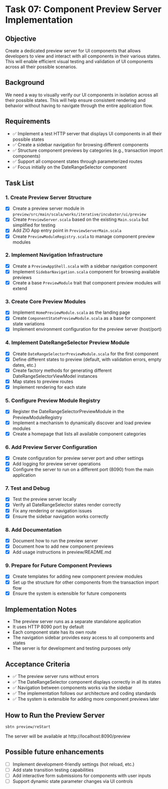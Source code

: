 # Task 07: Component Preview Server Implementation

## Objective
Create a dedicated preview server for UI components that allows developers to view and interact with all components in their various states. This will enable efficient visual testing and validation of UI components across all their possible scenarios.

## Background
We need a way to visually verify our UI components in isolation across all their possible states. This will help ensure consistent rendering and behavior without having to navigate through the entire application flow.

## Requirements
- ✅ Implement a test HTTP server that displays UI components in all their possible states
- ✅ Create a sidebar navigation for browsing different components
- ✅ Structure component previews by categories (e.g., transaction import components)
- ✅ Support all component states through parameterized routes
- ✅ Focus initially on the DateRangeSelector component

## Task List

### 1. Create Preview Server Structure
- [x] Create a preview server module in `preview/src/main/scala/works/iterative/incubator/ui/preview`
- [x] Create `PreviewServer.scala` based on the existing `Main.scala` but simplified for testing
- [x] Add ZIO App entry point in `PreviewServerMain.scala`
- [x] Create `PreviewModuleRegistry.scala` to manage component preview modules

### 2. Implement Navigation Infrastructure
- [x] Create a `PreviewAppShell.scala` with a sidebar navigation component
- [x] Implement `SidebarNavigation.scala` component for browsing available previews
- [x] Create a base `PreviewModule` trait that component preview modules will extend

### 3. Create Core Preview Modules
- [x] Implement `HomePreviewModule.scala` as the landing page
- [x] Create `ComponentStatePreviewModule.scala` as a base for component state variations
- [x] Implement environment configuration for the preview server (host/port)

### 4. Implement DateRangeSelector Preview Module
- [x] Create `DateRangeSelectorPreviewModule.scala` for the first component
- [x] Define different states to preview (default, with validation errors, empty dates, etc.)
- [x] Create factory methods for generating different DateRangeSelectorViewModel instances
- [x] Map states to preview routes
- [x] Implement rendering for each state

### 5. Configure Preview Module Registry
- [x] Register the DateRangeSelectorPreviewModule in the PreviewModuleRegistry
- [x] Implement a mechanism to dynamically discover and load preview modules
- [x] Create a homepage that lists all available component categories

### 6. Add Preview Server Configuration
- [x] Create configuration for preview server port and other settings
- [x] Add logging for preview server operations
- [x] Configure the server to run on a different port (8090) from the main application

### 7. Test and Debug
- [x] Test the preview server locally
- [x] Verify all DateRangeSelector states render correctly
- [x] Fix any rendering or navigation issues
- [x] Ensure the sidebar navigation works correctly

### 8. Add Documentation
- [x] Document how to run the preview server
- [x] Document how to add new component previews
- [x] Add usage instructions in preview/README.md

### 9. Prepare for Future Component Previews
- [x] Create templates for adding new component preview modules
- [x] Set up the structure for other components from the transaction import flow
- [x] Ensure the system is extensible for future components

## Implementation Notes
- The preview server runs as a separate standalone application
- It uses HTTP 8090 port by default
- Each component state has its own route
- The navigation sidebar provides easy access to all components and states
- The server is for development and testing purposes only

## Acceptance Criteria
- ✅ The preview server runs without errors
- ✅ The DateRangeSelector component displays correctly in all its states
- ✅ Navigation between components works via the sidebar
- ✅ The implementation follows our architecture and coding standards
- ✅ The system is extensible for adding more component previews later

## How to Run the Preview Server
```
sbtn preview/reStart
```

The server will be available at http://localhost:8090/preview

## Possible future enhancements
- [ ] Implement development-friendly settings (hot reload, etc.)
- [ ] Add state transition testing capabilities
- [ ] Add interactive form submissions for components with user inputs
- [ ] Support dynamic state parameter changes via UI controls